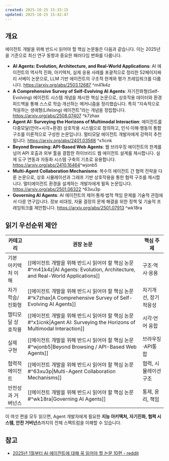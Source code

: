 ```yaml
---
created: 2025-10-25 15:33:15
updated: 2025-10-25 15:42:47
---
```

## 개요

에이전트 개발을 위해 반드시 읽어야 할 핵심 논문들은 다음과 같습니다. 이는 2025년을 기준으로 최신 연구 동향과 중요한 패러다임 변화를 다룹니다.

- **AI Agents: Evolution, Architecture, and Real-World Applications**: AI 에이전트의 역사적 진화, 아키텍처, 실제 응용 사례를 포괄적으로 정리한 52페이지짜리 서베이 논문으로, LLM 기반 에이전트의 구조적 한계와 평가 프레임워크를 다룹니다. https://arxiv.org/abs/2503.12687 ^m41k4z
- **A Comprehensive Survey of Self-Evolving AI Agents**: 자기진화형(Self-Evolving) 에이전트 시스템 개념을 제시한 핵심 논문으로, 상호작용 데이터와 환경 피드백을 통해 스스로 학습·개선하는 메커니즘을 정리했습니다. 특히 “지속적으로 적응하는 생애형(Lifelong) 에이전트”라는 개념을 정립합니다. https://arxiv.org/abs/2508.07407 ^k7zhax
- **Agent AI: Surveying the Horizons of Multimodal Interaction**: 에이전트를 다중모달(언어+시각+환경) 상호작용 시스템으로 정의하고, 인식·이해·행동의 통합 구조를 이론적으로 구성한 논문입니다. 멀티모달 에이전트 개발자에게 강력히 추천됩니다. https://arxiv.org/abs/2401.03568 ^x1icnk
- **Beyond Browsing: API-Based Web Agents**: 웹 브라우징 에이전트의 한계를 넘어 API 호출과 외부 툴을 결합한 하이브리드 웹 에이전트 설계를 제시합니다. 실제 도구 연동과 자동화 시스템 구축의 기초로 유용합니다.  https://arxiv.org/abs/2410.16464​ ^wjonb5
- **Multi-Agent Collaboration Mechanisms**: 복수의 에이전트 간 협력 전략을 다룬 논문으로, 상호 시뮬레이션과 그래프 기반 상호작용을 통한 협력 구조를 제시합니다. 멀티에이전트 환경을 설계하는 개발자에게 필독 논문입니다.​ https://arxiv.org/abs/2501.06322 ^63xu3p
- **Governing AI Agents**: AI 에이전트의 제어·통제·법적 책임 문제를 기술적 관점에서 다룬 연구입니다. 정보 비대칭, 자율 결정의 문제 해결을 위한 정책 및 기술적 프레임워크를 제안합니다.​ https://arxiv.org/abs/2501.07913 ^wk18ra

## 읽기 우선순위 제안

| 카테고리       | 권장 논문                                                                                                             | 핵심 주제        |
| ---------- | ----------------------------------------------------------------------------------------------------------------- | ------------ |
| 기본 아키텍처 이해 | [[에이전트 개발을 위해 반드시 읽어야 할 핵심 논문#^m41k4z\|AI Agents: Evolution, Architecture, and Real-World Applications]] | 구조·역사·응용     |
| 자가 학습/진화형  | [[에이전트 개발을 위해 반드시 읽어야 할 핵심 논문#^k7zhax\|A Comprehensive Survey of Self-Evolving AI Agents]]               | 자기개선, 장기 적응성 |
| 멀티모달 상호작용  | [[에이전트 개발을 위해 반드시 읽어야 할 핵심 논문#^x1icnk\|Agent AI: Surveying the Horizons of Multimodal Interaction]]      | 시각·언어 융합     |
| 실제 구현      | [[에이전트 개발을 위해 반드시 읽어야 할 핵심 논문#^wjonb5\|Beyond Browsing / API-Based Web Agents]]                          | 브라우징·API통합   |
| 협력적 에이전트   | [[에이전트 개발을 위해 반드시 읽어야 할 핵심 논문#^63xu3p\|Multi-Agent Collaboration Mechanisms]]                            | 협력, 시뮬레이션 구조 |
| 안전성과 거버넌스  | [[에이전트 개발을 위해 반드시 읽어야 할 핵심 논문#^wk18ra\|Governing AI Agents]]                                             | 통제, 윤리, 책임   |

이 여섯 편을 모두 읽으면, Agent 개발자에게 필요한 **지능 아키텍처, 자기진화, 협력 시스템, 안전 거버넌스**까지의 전체 스펙트럼을 이해할 수 있습니다.

## 참고

- [2025년 1월부터 AI 에이전트에 대해 꼭 읽어야 할 논문 10편 - reddit](https://www.reddit.com/r/LLMDevs/comments/1ifjs6n/10_mustread_papers_on_ai_agents_from_january_2025/)